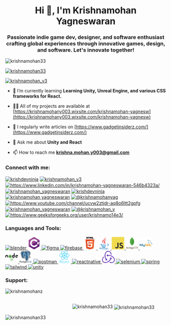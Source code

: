 <h1 align="center">Hi 👋, I'm Krishnamohan Yagneswaran</h1>
<h3 align="center">Passionate indie game dev, designer, and software enthusiast crafting global experiences through innovative games, design, and software. Let's innovate together!</h3>

<p align="left"> <img src="https://komarev.com/ghpvc/?username=krishnamohan33&label=Profile%20views&color=0e75b6&style=flat" alt="krishnamohan33" /> </p>

<p align="left"> <a href="https://github.com/ryo-ma/github-profile-trophy"><img src="https://github-profile-trophy.vercel.app/?username=krishnamohan33" alt="krishnamohan33" /></a> </p>

<p align="left"> <a href="https://twitter.com/krishnamohan_y3" target="blank"><img src="https://img.shields.io/twitter/follow/krishnamohan_y3?logo=twitter&style=for-the-badge" alt="krishnamohan_y3" /></a> </p>

- 🌱 I’m currently learning **Learning Unity, Unreal Engine, and various CSS frameworks for React.**

- 👨‍💻 All of my projects are available at [https://krishnamohany003.wixsite.com/krishnamohan-yagnesw](https://krishnamohany003.wixsite.com/krishnamohan-yagnesw)

- 📝 I regularly write articles on [https://www.gadgetinsiderz.com/](https://www.gadgetinsiderz.com/)

- 💬 Ask me about **Unity and React**

- 📫 How to reach me **krishna.mohan.y003@gmail.com**

<h3 align="left">Connect with me:</h3>
<p align="left">
<a href="https://dev.to/krishdevninja" target="blank"><img align="center" src="https://raw.githubusercontent.com/rahuldkjain/github-profile-readme-generator/master/src/images/icons/Social/devto.svg" alt="krishdevninja" height="30" width="40" /></a>
<a href="https://twitter.com/krishnamohan_y3" target="blank"><img align="center" src="https://raw.githubusercontent.com/rahuldkjain/github-profile-readme-generator/master/src/images/icons/Social/twitter.svg" alt="krishnamohan_y3" height="30" width="40" /></a>
<a href="https://linkedin.com/in/https://www.linkedin.com/in/krishnamohan-yagneswaran-546b4323a/" target="blank"><img align="center" src="https://raw.githubusercontent.com/rahuldkjain/github-profile-readme-generator/master/src/images/icons/Social/linked-in-alt.svg" alt="https://www.linkedin.com/in/krishnamohan-yagneswaran-546b4323a/" height="30" width="40" /></a>
<a href="https://instagram.com/krishnamohan_yagneswaran" target="blank"><img align="center" src="https://raw.githubusercontent.com/rahuldkjain/github-profile-readme-generator/master/src/images/icons/Social/instagram.svg" alt="krishnamohan_yagneswaran" height="30" width="40" /></a>
<a href="https://dribbble.com/krishdevninja" target="blank"><img align="center" src="https://raw.githubusercontent.com/rahuldkjain/github-profile-readme-generator/master/src/images/icons/Social/dribbble.svg" alt="krishdevninja" height="30" width="40" /></a>
<a href="https://www.behance.net/krishnamohan yagneswaran" target="blank"><img align="center" src="https://raw.githubusercontent.com/rahuldkjain/github-profile-readme-generator/master/src/images/icons/Social/behance.svg" alt="krishnamohan yagneswaran" height="30" width="40" /></a>
<a href="https://medium.com/@krishnamohanyag" target="blank"><img align="center" src="https://raw.githubusercontent.com/rahuldkjain/github-profile-readme-generator/master/src/images/icons/Social/medium.svg" alt="@krishnamohanyag" height="30" width="40" /></a>
<a href="https://www.youtube.com/c/https://www.youtube.com/channel/ucvw2ztjdr-aq8o6ltt2gpfg" target="blank"><img align="center" src="https://raw.githubusercontent.com/rahuldkjain/github-profile-readme-generator/master/src/images/icons/Social/youtube.svg" alt="https://www.youtube.com/channel/ucvw2ztjdr-aq8o6ltt2gpfg" height="30" width="40" /></a>
<a href="https://www.leetcode.com/krishnamohan_yagneswaran" target="blank"><img align="center" src="https://raw.githubusercontent.com/rahuldkjain/github-profile-readme-generator/master/src/images/icons/Social/leet-code.svg" alt="krishnamohan_yagneswaran" height="30" width="40" /></a>
<a href="https://www.hackerearth.com/@krishnamohan_y" target="blank"><img align="center" src="https://raw.githubusercontent.com/rahuldkjain/github-profile-readme-generator/master/src/images/icons/Social/hackerearth.svg" alt="@krishnamohan_y" height="30" width="40" /></a>
<a href="https://auth.geeksforgeeks.org/user/https://www.geeksforgeeks.org/user/krishnamo14e3/" target="blank"><img align="center" src="https://raw.githubusercontent.com/rahuldkjain/github-profile-readme-generator/master/src/images/icons/Social/geeks-for-geeks.svg" alt="https://www.geeksforgeeks.org/user/krishnamo14e3/" height="30" width="40" /></a>
</p>

<h3 align="left">Languages and Tools:</h3>
<p align="left"> <a href="https://www.blender.org/" target="_blank" rel="noreferrer"> <img src="https://download.blender.org/branding/community/blender_community_badge_white.svg" alt="blender" width="40" height="40"/> </a> <a href="https://www.w3schools.com/cs/" target="_blank" rel="noreferrer"> <img src="https://raw.githubusercontent.com/devicons/devicon/master/icons/csharp/csharp-original.svg" alt="csharp" width="40" height="40"/> </a> <a href="https://www.figma.com/" target="_blank" rel="noreferrer"> <img src="https://www.vectorlogo.zone/logos/figma/figma-icon.svg" alt="figma" width="40" height="40"/> </a> <a href="https://firebase.google.com/" target="_blank" rel="noreferrer"> <img src="https://www.vectorlogo.zone/logos/firebase/firebase-icon.svg" alt="firebase" width="40" height="40"/> </a> <a href="https://www.w3.org/html/" target="_blank" rel="noreferrer"> <img src="https://raw.githubusercontent.com/devicons/devicon/master/icons/html5/html5-original-wordmark.svg" alt="html5" width="40" height="40"/> </a> <a href="https://www.java.com" target="_blank" rel="noreferrer"> <img src="https://raw.githubusercontent.com/devicons/devicon/master/icons/java/java-original.svg" alt="java" width="40" height="40"/> </a> <a href="https://developer.mozilla.org/en-US/docs/Web/JavaScript" target="_blank" rel="noreferrer"> <img src="https://raw.githubusercontent.com/devicons/devicon/master/icons/javascript/javascript-original.svg" alt="javascript" width="40" height="40"/> </a> <a href="https://www.mongodb.com/" target="_blank" rel="noreferrer"> <img src="https://raw.githubusercontent.com/devicons/devicon/master/icons/mongodb/mongodb-original-wordmark.svg" alt="mongodb" width="40" height="40"/> </a> <a href="https://www.mysql.com/" target="_blank" rel="noreferrer"> <img src="https://raw.githubusercontent.com/devicons/devicon/master/icons/mysql/mysql-original-wordmark.svg" alt="mysql" width="40" height="40"/> </a> <a href="https://nodejs.org" target="_blank" rel="noreferrer"> <img src="https://raw.githubusercontent.com/devicons/devicon/master/icons/nodejs/nodejs-original-wordmark.svg" alt="nodejs" width="40" height="40"/> </a> <a href="https://www.postgresql.org" target="_blank" rel="noreferrer"> <img src="https://raw.githubusercontent.com/devicons/devicon/master/icons/postgresql/postgresql-original-wordmark.svg" alt="postgresql" width="40" height="40"/> </a> <a href="https://postman.com" target="_blank" rel="noreferrer"> <img src="https://www.vectorlogo.zone/logos/getpostman/getpostman-icon.svg" alt="postman" width="40" height="40"/> </a> <a href="https://reactjs.org/" target="_blank" rel="noreferrer"> <img src="https://raw.githubusercontent.com/devicons/devicon/master/icons/react/react-original-wordmark.svg" alt="react" width="40" height="40"/> </a> <a href="https://reactnative.dev/" target="_blank" rel="noreferrer"> <img src="https://reactnative.dev/img/header_logo.svg" alt="reactnative" width="40" height="40"/> </a> <a href="https://redux.js.org" target="_blank" rel="noreferrer"> <img src="https://raw.githubusercontent.com/devicons/devicon/master/icons/redux/redux-original.svg" alt="redux" width="40" height="40"/> </a> <a href="https://www.selenium.dev" target="_blank" rel="noreferrer"> <img src="https://raw.githubusercontent.com/detain/svg-logos/780f25886640cef088af994181646db2f6b1a3f8/svg/selenium-logo.svg" alt="selenium" width="40" height="40"/> </a> <a href="https://spring.io/" target="_blank" rel="noreferrer"> <img src="https://www.vectorlogo.zone/logos/springio/springio-icon.svg" alt="spring" width="40" height="40"/> </a> <a href="https://tailwindcss.com/" target="_blank" rel="noreferrer"> <img src="https://www.vectorlogo.zone/logos/tailwindcss/tailwindcss-icon.svg" alt="tailwind" width="40" height="40"/> </a> <a href="https://unity.com/" target="_blank" rel="noreferrer"> <img src="https://www.vectorlogo.zone/logos/unity3d/unity3d-icon.svg" alt="unity" width="40" height="40"/> </a> </p>

<h3 align="left">Support:</h3>
<p><a href="https://www.buymeacoffee.com/krishnamohanz"> <img align="left" src="https://cdn.buymeacoffee.com/buttons/v2/default-yellow.png" height="50" width="210" alt="krishnamohanz" /></a></p><br><br>

<p><img align="left" src="https://github-readme-stats.vercel.app/api/top-langs?username=krishnamohan33&show_icons=true&locale=en&layout=compact" alt="krishnamohan33" /></p>

<p>&nbsp;<img align="center" src="https://github-readme-stats.vercel.app/api?username=krishnamohan33&show_icons=true&locale=en" alt="krishnamohan33" /></p>

<p><img align="center" src="https://github-readme-streak-stats.herokuapp.com/?user=krishnamohan33&" alt="krishnamohan33" /></p>
